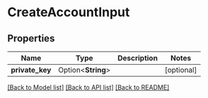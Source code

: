 # CreateAccountInput

## Properties

| Name             | Type               | Description | Notes       |
| ---------------- | ------------------ | ----------- | ----------- |
| **private\_key** | Option<**String**> |             | \[optional] |

[\[Back to Model list\]](./#documentation-for-models) [\[Back to API list\]](./#documentation-for-api-endpoints) [\[Back to README\]](./)

